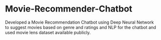 # Movie-Recommender-Chatbot
Developed a Movie Recommendation Chatbot using Deep Neural Network to suggest movies based on genre and ratings and NLP for the chatbot and used movie lens dataset available publicly.
